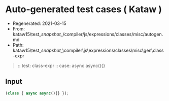 # Auto-generated test cases ( Kataw )
- Regenerated: 2021-03-15
- From: kataw15\test\__snapshot__/compiler/js/expressions/classes/misc/autogen.md
- Path: kataw15\test\__snapshot__\compiler\js\expressions\classes\misc\gen\class-expr
> :: test: class-expr
> :: case: async async(){}
## Input

`````js
(class { async async(){} });
`````
